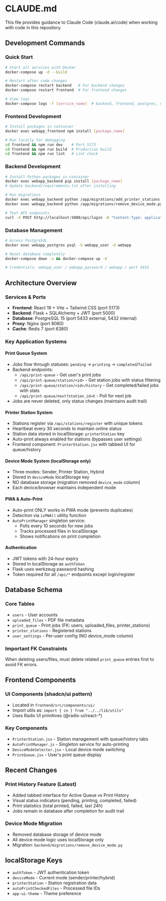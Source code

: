 # CLAUDE.md

This file provides guidance to Claude Code (claude.ai/code) when working with code in this repository.

## Development Commands

### Quick Start
```bash
# Start all services with Docker
docker-compose up -d --build

# Restart after code changes
docker-compose restart backend   # For backend changes
docker-compose restart frontend  # For frontend changes

# View logs
docker-compose logs -f [service_name]  # backend, frontend, postgres, nginx, redis
```

### Frontend Development
```bash
# Install packages in container
docker exec webapp_frontend npm install [package_name]

# Run locally for debugging
cd frontend && npm run dev    # Port 5173
cd frontend && npm run build  # Production build
cd frontend && npm run lint   # Lint check
```

### Backend Development
```bash
# Install Python packages in container
docker exec webapp_backend pip install [package_name]
# Update backend/requirements.txt after installing

# Run migrations
docker exec webapp_backend python /app/migrations/add_printer_stations.py
docker exec webapp_backend python /app/migrations/remove_device_mode.py

# Test API endpoints
curl -X POST http://localhost:5000/api/login -H "Content-Type: application/json" -d '{"username":"test","password":"test123"}'
```

### Database Management
```bash
# Access PostgreSQL
docker exec webapp_postgres psql -U webapp_user -d webapp

# Reset database completely
docker-compose down -v && docker-compose up -d

# Credentials: webapp_user / webapp_password / webapp / port 5433
```

## Architecture Overview

### Services & Ports
- **Frontend**: React 19 + Vite + Tailwind CSS (port 5173)
- **Backend**: Flask + SQLAlchemy + JWT (port 5000)
- **Database**: PostgreSQL 15 (port 5433 external, 5432 internal)
- **Proxy**: Nginx (port 8080)
- **Cache**: Redis 7 (port 6380)

### Key Application Systems

#### Print Queue System
- Jobs flow through statuses: `pending` → `printing` → `completed`/`failed`
- Backend endpoints:
  - `/api/print-queue` - Get user's print jobs
  - `/api/print-queue/station/<id>` - Get station jobs with status filtering
  - `/api/print-queue/station/<id>/history` - Get completed/failed jobs with stats
  - `/api/print-queue/next?station_id=X` - Poll for next job
- Jobs are never deleted, only status changes (maintains audit trail)

#### Printer Station System
- Stations register via `/api/stations/register` with unique tokens
- Heartbeat every 30 seconds to maintain online status
- Station data stored in localStorage: `printerStation` key
- Auto-print always enabled for stations (bypasses user settings)
- Frontend component: `PrinterStation.jsx` with tabbed UI for queue/history

#### Device Mode System (localStorage only)
- Three modes: Sender, Printer Station, Hybrid
- Stored in `deviceMode` localStorage key
- NO database storage (migration removed `device_mode` column)
- Each device/browser maintains independent mode

#### PWA & Auto-Print
- Auto-print ONLY works in PWA mode (prevents duplicates)
- Detection via `isPWA()` utility function
- `AutoPrintManager` singleton service:
  - Polls every 10 seconds for new jobs
  - Tracks processed files in localStorage
  - Shows notifications on print completion

#### Authentication
- JWT tokens with 24-hour expiry
- Stored in localStorage as `authToken`
- Flask uses werkzeug password hashing
- Token required for all `/api/*` endpoints except login/register

## Database Schema

### Core Tables
- `users` - User accounts
- `uploaded_files` - PDF file metadata
- `print_queue` - Print jobs (FK: users, uploaded_files, printer_stations)
- `printer_stations` - Registered stations
- `user_settings` - Per-user config (NO device_mode column)

### Important FK Constraints
When deleting users/files, must delete related `print_queue` entries first to avoid FK errors.

## Frontend Components

### UI Components (shadcn/ui pattern)
- Located in `frontend/src/components/ui/`
- Import utils as: `import { cn } from "../../lib/utils"`
- Uses Radix UI primitives (@radix-ui/react-*)

### Key Components
- `PrinterStation.jsx` - Station management with queue/history tabs
- `AutoPrintManager.js` - Singleton service for auto-printing
- `DeviceModeSelector.jsx` - Local device mode switching
- `PrintQueue.jsx` - User's print queue display

## Recent Changes

### Print History Feature (Latest)
- Added tabbed interface for Active Queue vs Print History
- Visual status indicators (pending, printing, completed, failed)
- Print statistics (total printed, failed, last 24h)
- Jobs remain in database after completion for audit trail

### Device Mode Migration
- Removed database storage of device mode
- All device mode logic uses localStorage only
- Migration: `backend/migrations/remove_device_mode.py`

## localStorage Keys
- `authToken` - JWT authentication token
- `deviceMode` - Current mode (sender/printer/hybrid)
- `printerStation` - Station registration data
- `autoPrintCheckedFiles` - Processed file IDs
- `app-ui-theme` - Theme preference